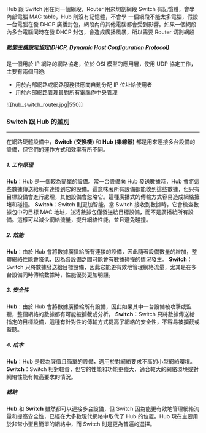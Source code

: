 Hub 跟 Switch 用在同一個網段，Router 用來切割網段
Switch 有記憶體，會學內部電腦 MAC table，Hub 則沒有記憶體，不會學
一個網段不能太多電腦，假設一台電腦在發 DHCP 廣播封包，網段內的其他電腦都會受到影響。如果一個網段內多台電腦同時在發 DHCP 封包，會造成廣播風暴，所以需要 Router 切割網段
##### 動態主機設定協定(DHCP, Dynamic Host Configuration Protocol)
是一個用於 IP 網路的網路協定，位於 OSI 模型的應用層，使用 UDP 協定工作，主要有兩個用途:
- 用於內部網路或網路服務供應商自動分配 IP 位址給使用者
- 用於內部網路管理員對所有電腦作中央管理

![[hub_switch_router.jpg|550]]
### Switch 跟 Hub 的差別
---
在網路硬體設備中，**Switch (交換機)** 和 **Hub (集線器)** 都是用來連接多台設備的設備，但它們的運作方式和效率有所不同。
##### 1. 工作原理
**Hub**：Hub 是一個較為簡單的設備。當一台設備向 Hub 發送數據時，Hub 會將這些數據傳送給所有連接到它的設備。這意味著所有設備都能收到這些數據，但只有目標設備會進行處理，其他設備會忽略它。這種廣播式的傳輸方式容易造成網絡擁堵和碰撞。
**Switch**：Switch 則更加智能。當 Switch 接收到數據時，它會檢查數據包中的目標 MAC 地址，並將數據包僅發送給目標設備，而不是廣播給所有設備。這樣可以減少網絡流量，提升網絡性能，並且避免碰撞。
##### 2. 效能
**Hub**：由於 Hub 會將數據廣播給所有連接的設備，因此隨著設備數量的增加，整體網絡性能會降低，因為各設備之間可能會有數據碰撞的情況發生。
**Switch**：Switch 只將數據發送給目標設備，因此它能更有效地管理網絡流量，尤其是在多台設備同時傳輸數據時，性能優勢更加明顯。
##### 3. 安全性
**Hub**：由於 Hub 會將數據廣播給所有設備，因此如果其中一台設備被攻擊或監聽，整個網絡的數據都有可能被攔截或分析。
**Switch**：Switch 只將數據傳送給指定的目標設備，這種有針對性的傳輸方式提高了網絡的安全性，不容易被攔截或監聽。
##### 4. 成本
**Hub**：Hub 是較為廉價且簡單的設備，適用於對網絡要求不高的小型網絡環境。
**Switch**：Switch 相對較貴，但它的性能和功能更強大，適合較大的網絡環境或對網絡性能有較高要求的情況。
##### 總結
**Hub** 和 **Switch** 雖然都可以連接多台設備，但 Switch 因為能更有效地管理網絡流量和提高安全性，已經在大多數現代網絡中取代了 Hub 的位置。Hub 現在主要用於非常小型且簡單的網絡中，而 Switch 則是更為普遍的選擇。
